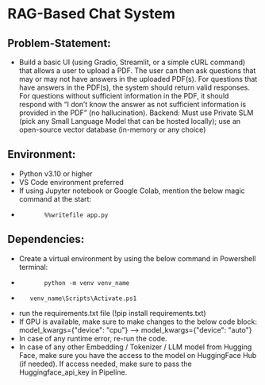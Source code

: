 # RAG-Based Chat System

## Problem-Statement:

- Build a basic UI (using Gradio, Streamlit, or a simple cURL command) that allows a user to upload a PDF. The user can then ask questions that may or may not have answers in the uploaded PDF(s). For questions that have answers in the PDF(s), the system should return valid responses. For questions without sufficient information in the PDF, it should respond with “I don’t know the answer as not sufficient information is provided in the PDF” (no hallucination).
Backend: Must use Private SLM (pick any Small Language Model that can be hosted locally); use an open-source vector database (in-memory or any choice)

## Environment:
- Python v3.10 or higher
- VS Code environment preferred
- If using Jupyter notebook or Google Colab, mention the below magic command at the start:
-            %%writefile app.py

## Dependencies: 
- Create a virtual environment by using the below command in Powershell terminal:
-            python -m venv venv_name
-        venv_name\Scripts\Activate.ps1
- run the requirements.txt file (!pip install requirements.txt)
- If GPU is available, make sure to make changes to the below code block:
        model_kwargs={"device": "cpu"} --> model_kwargs={"device": "auto"}
- In case of any runtime error, re-run the code. 
- In case of any other Embedding / Tokenizer / LLM model from Hugging Face, make sure you have the access to the model on HuggingFace Hub (if needed). If access needed, make sure to pass the Huggingface_api_key in Pipeline.

